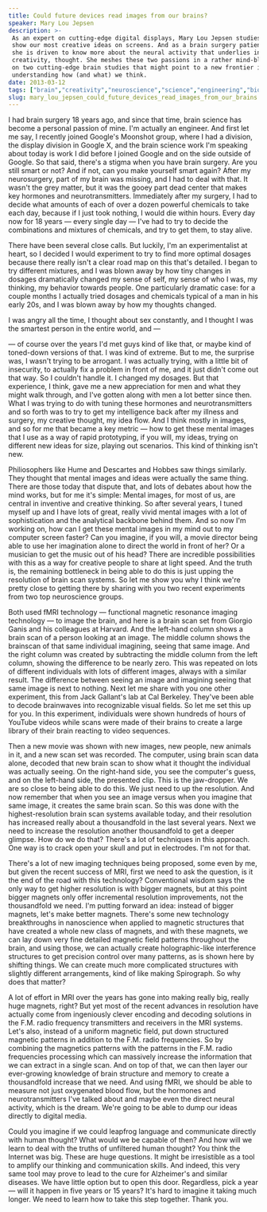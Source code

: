 ```yaml
---
title: Could future devices read images from our brains?
speaker: Mary Lou Jepsen
description: >-
 As an expert on cutting-edge digital displays, Mary Lou Jepsen studies how to
 show our most creative ideas on screens. And as a brain surgery patient herself,
 she is driven to know more about the neural activity that underlies invention,
 creativity, thought. She meshes these two passions in a rather mind-blowing talk
 on two cutting-edge brain studies that might point to a new frontier in
 understanding how (and what) we think.
date: 2013-03-12
tags: ["brain","creativity","neuroscience","science","engineering","biotech","intelligence","surgery","cognitive-science","computers","interface-design","medical-imaging","technology","memory","visualizations","medical-research"]
slug: mary_lou_jepsen_could_future_devices_read_images_from_our_brains
---
```


I had brain surgery 18 years ago, and since that time, brain science has become a personal
passion of mine. I'm actually an engineer. And first let me say, I recently joined
Google's Moonshot group, where I had a division, the display division in Google X, and the
brain science work I'm speaking about today is work I did before I joined Google and on
the side outside of Google. So that said, there's a stigma when you have brain surgery. Are
you still smart or not? And if not, can you make yourself smart again? After my
neurosurgery, part of my brain was missing, and I had to deal with that. It wasn't the
grey matter, but it was the gooey part dead center that makes key hormones and
neurotransmitters. Immediately after my surgery, I had to decide what amounts of each of
over a dozen powerful chemicals to take each day, because if I just took nothing, I would
die within hours. Every day now for 18 years — every single day — I've had to try to
decide the combinations and mixtures of chemicals, and try to get them, to stay
alive.

There have been several close calls. But luckily, I'm an experimentalist at heart, so I
decided I would experiment to try to find more optimal dosages because there really isn't
a clear road map on this that's detailed. I began to try different mixtures, and I was
blown away by how tiny changes in dosages dramatically changed my sense of self, my sense
of who I was, my thinking, my behavior towards people. One particularly dramatic case: for
a couple months I actually tried dosages and chemicals typical of a man in his early 20s,
and I was blown away by how my thoughts changed. 

I was angry all the time, I thought about sex constantly, and I thought I was the smartest
person in the entire world, and —

— of course over the years I'd met guys kind of like that, or maybe kind of toned-down
versions of that. I was kind of extreme. But to me, the surprise was, I wasn't trying to
be arrogant. I was actually trying, with a little bit of insecurity, to actually fix a
problem in front of me, and it just didn't come out that way. So I couldn't handle it. I
changed my dosages. But that experience, I think, gave me a new appreciation for men and
what they might walk through, and I've gotten along with men a lot better since then. What
I was trying to do with tuning these hormones and neurotransmitters and so forth was to
try to get my intelligence back after my illness and surgery, my creative thought, my idea
flow. And I think mostly in images, and so for me that became a key metric — how to get
these mental images that I use as a way of rapid prototyping, if you will, my ideas,
trying on different new ideas for size, playing out scenarios. This kind of thinking isn't
new.

Philiosophers like Hume and Descartes and Hobbes saw things similarly. They thought that
mental images and ideas were actually the same thing. There are those today that dispute
that, and lots of debates about how the mind works, but for me it's simple: Mental images,
for most of us, are central in inventive and creative thinking. So after several years, I
tuned myself up and I have lots of great, really vivid mental images with a lot of
sophistication and the analytical backbone behind them. And so now I'm working on, how can
I get these mental images in my mind out to my computer screen faster? Can you imagine, if
you will, a movie director being able to use her imagination alone to direct the world in
front of her? Or a musician to get the music out of his head? There are incredible
possibilities with this as a way for creative people to share at light speed. And the
truth is, the remaining bottleneck in being able to do this is just upping the resolution
of brain scan systems. So let me show you why I think we're pretty close to getting there
by sharing with you two recent experiments from two top neuroscience groups.

Both used fMRI technology — functional magnetic resonance imaging technology — to image
the brain, and here is a brain scan set from Giorgio Ganis and his colleagues at Harvard.
And the left-hand column shows a brain scan of a person looking at an image. The middle
column shows the brainscan of that same individual imagining, seeing that same image. And
the right column was created by subtracting the middle column from the left column,
showing the difference to be nearly zero. This was repeated on lots of different
individuals with lots of different images, always with a similar result. The difference
between seeing an image and imagining seeing that same image is next to nothing. Next let
me share with you one other experiment, this from Jack Gallant's lab at Cal Berkeley.
They've been able to decode brainwaves into recognizable visual fields. So let me set this
up for you. In this experiment, individuals were shown hundreds of hours of YouTube videos
while scans were made of their brains to create a large library of their brain reacting to
video sequences.

Then a new movie was shown with new images, new people, new animals in it, and a new scan
set was recorded. The computer, using brain scan data alone, decoded that new brain scan
to show what it thought the individual was actually seeing. On the right-hand side, you
see the computer's guess, and on the left-hand side, the presented clip. This is the
jaw-dropper. We are so close to being able to do this. We just need to up the resolution.
And now remember that when you see an image versus when you imagine that same image, it
creates the same brain scan. So this was done with the highest-resolution brain scan
systems available today, and their resolution has increased really about a thousandfold in
the last several years. Next we need to increase the resolution another thousandfold to
get a deeper glimpse. How do we do that? There's a lot of techniques in this approach. One
way is to crack open your skull and put in electrodes. I'm not for that.

There's a lot of new imaging techniques being proposed, some even by me, but given the
recent success of MRI, first we need to ask the question, is it the end of the road with
this technology? Conventional wisdom says the only way to get higher resolution is with
bigger magnets, but at this point bigger magnets only offer incremental resolution
improvements, not the thousandfold we need. I'm putting forward an idea: instead of bigger
magnets, let's make better magnets. There's some new technology breakthroughs in
nanoscience when applied to magnetic structures that have created a whole new class of
magnets, and with these magnets, we can lay down very fine detailed magnetic field
patterns throughout the brain, and using those, we can actually create holographic-like
interference structures to get precision control over many patterns, as is shown here by
shifting things. We can create much more complicated structures with slightly different
arrangements, kind of like making Spirograph. So why does that matter?

A lot of effort in MRI over the years has gone into making really big, really huge
magnets, right? But yet most of the recent advances in resolution have actually come from
ingeniously clever encoding and decoding solutions in the F.M. radio frequency
transmitters and receivers in the MRI systems. Let's also, instead of a uniform magnetic
field, put down structured magnetic patterns in addition to the F.M. radio frequencies. So
by combining the magnetics patterns with the patterns in the F.M. radio frequencies
processing which can massively increase the information that we can extract in a single
scan. And on top of that, we can then layer our ever-growing knowledge of brain structure
and memory to create a thousandfold increase that we need. And using fMRI, we should be
able to measure not just oxygenated blood flow, but the hormones and neurotransmitters 
I've talked about and maybe even the direct neural activity, which is the dream. We're
going to be able to dump our ideas directly to digital media.

Could you imagine if we could leapfrog language and communicate directly with human
thought? What would we be capable of then? And how will we learn to deal with the truths
of unfiltered human thought? You think the Internet was big. These are huge questions. It
might be irresistible as a tool to amplify our thinking and communication skills. And
indeed, this very same tool may prove to lead to the cure for Alzheimer's and similar
diseases. We have little option but to open this door. Regardless, pick a year — will it
happen in five years or 15 years? It's hard to imagine it taking much longer. We need to
learn how to take this step together. Thank you.

<!--
ad_duration=3.33
comment_count=103
event="TED2013"
external_start_time=0
has_talk_citation=0
intro_duration=11.82
is_subtitle_required="False"
is_talk_featured="True"
language="en"
language_swap="False"
native_language="en"
number_of_related_talks=6
number_of_speakers=1
number_of_subtitled_videos=30
number_of_tags=16
number_of_talk_download_languages=30
number_of_talk_more_resources=1
number_of_talk_recommendations=0
number_of_talks_take_actions=0
post_ad_duration=0.83
published_timestamp="2014-03-03 16:15:38"
recording_date="2013-03-12"
speaker_description="Inventor, entrepreneur, optical physicist"
speaker_is_published=1
speaker_name="Mary Lou Jepsen"
talk_name="Could future devices read images from our brains?"
talks_tags=["brain","creativity","neuroscience","science","engineering","biotech","intelligence","surgery","cognitive-science","computers","interface-design","medical-imaging","technology","memory","visualizations","medical-research"]
talks_take_action=[]
url_audio="https://download.ted.com/talks/MaryJepsen_2013.mp3?apikey=acme-roadrunner"
url_photo_speaker="https://pe.tedcdn.com/images/ted/7b7cab66737a05165ec1fee42332c1335d868e21_254x191.jpg"
url_photo_talk="https://s3.amazonaws.com/talkstar-photos/uploads/baa31fdc-2ace-447b-8101-b9fbd2f4c240/MaryLouJepsen_2013-embed.jpg"
url_webpage="https://www.ted.com/talks/mary_lou_jepsen_could_future_devices_read_images_from_our_brains"
video_type_name="TED Stage Talk"
-->